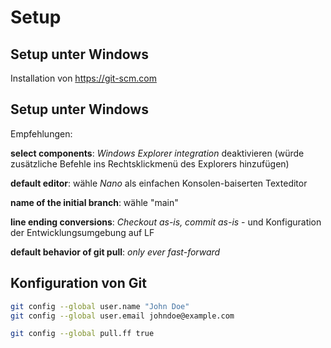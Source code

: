 # Setup

## Setup unter Windows

Installation von <https://git-scm.com>

## Setup unter Windows

Empfehlungen:

**select components**: _Windows Explorer integration_ deaktivieren (würde zusätzliche Befehle ins Rechtsklickmenü des Explorers hinzufügen)

**default editor**: wähle _Nano_ als einfachen Konsolen-baiserten Texteditor

**name of the initial branch**: wähle "main"

**line ending conversions**: _Checkout as-is, commit as-is_ - und Konfiguration der Entwicklungsumgebung auf LF

**default behavior of git pull**: _only ever fast-forward_

## Konfiguration von Git

```bash
git config --global user.name "John Doe"
git config --global user.email johndoe@example.com
```

```bash
git config --global pull.ff true
```
